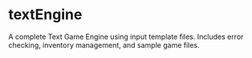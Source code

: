 textEngine
==========

A complete Text Game Engine using input template files. Includes error checking, inventory management, and sample game files.
